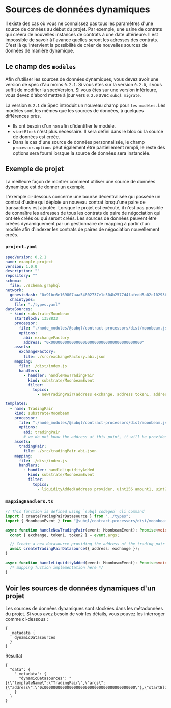 # Sources de données dynamiques

Il existe des cas où vous ne connaissez pas tous les paramètres d'une source de données au début du projet. Par exemple, une usine de contrats qui créera de nouvelles instances de contrats à une date ultérieure. Il est impossible de savoir à l'avance quelles seront les adresses des contrats. C'est là qu'intervient la possibilité de créer de nouvelles sources de données de manière dynamique.

## Le champ des `modèles`

Afin d'utiliser les sources de données dynamiques, vous devez avoir une version de spec d'au moins `0.2.1`. Si vous êtes sur la version `0.2.0`, il vous suffit de modifier la specVersion. Si vous êtes sur une version inférieure, vous devez d'abord mettre à jour vers `0.2.0` avec `subql migrate`.

La version `0.2.1` de Spec introduit un nouveau champ pour `les modèles`. Les modèles sont les mêmes que les sources de données, à quelques différences près.

- Ils ont besoin d'un `nom` afin d'identifier le modèle.
- `startBlock` n'est plus nécessaire. Il sera défini dans le bloc où la source de données est créée.
- Dans le cas d'une source de données personnalisée, le champ `processor.options` peut également être partiellement rempli, le reste des options sera fourni lorsque la source de données sera instanciée.

## Exemple de projet

La meilleure façon de montrer comment utiliser une source de données dynamique est de donner un exemple.

L'exemple ci-dessous concerne une bourse décentralisée qui possède un contrat d'usine qui déploie un nouveau contrat lorsqu'une paire de transactions est ajoutée. Lorsque le projet est exécuté, il n'est pas possible de connaître les adresses de tous les contrats de paire de négociation qui ont été créés ou qui seront créés. Les sources de données peuvent être créées dynamiquement par un gestionnaire de mapping à partir d'un modèle afin d'indexer les contrats de paires de négociation nouvellement créés.

### `project.yaml`

```yaml
specVersion: 0.2.1
name: example-project
version: 1.0.0
description: ""
repository: ""
schema:
  file: ./schema.graphql
network:
  genesisHash: "0x91bc6e169807aaa54802737e1c504b2577d4fafedd5a02c10293b1cd60e39527"
  chaintypes:
    file: "./types.yaml"
dataSources:
  - kind: substrate/Moonbeam
    startBlock: 1358833
    processor:
      file: "./node_modules/@subql/contract-processors/dist/moonbeam.js"
      options:
        abi: exchangeFactory
        address: "0x0000000000000000000000000000000000000000"
    assets:
      exchangeFactory:
        file: ./src/exchangeFactory.abi.json
    mapping:
      file: ./dist/index.js
      handlers:
        - handler: handleNewTradingPair
          kind: substrate/MoonbeamEvent
          filter:
            topics:
              - newTradingPair(address exchange, address token1, address token2)

templates:
  - name: TradingPair
    kind: substrate/Moonbeam
    processor:
      file: "./node_modules/@subql/contract-processors/dist/moonbeam.js"
      options:
        abi: tradingPair
        # we do not know the address at this point, it will be provided when instantiated
    assets:
      tradingPair:
        file: ./src/tradingPair.abi.json
    mapping:
      file: ./dist/index.js
      handlers:
        - handler: handleLiquidityAdded
          kind: substrate/MoonbeamEvent
          filter:
            topics:
              - liquidityAdded(address provider, uint256 amount1, uint256 amount2)
```

### `mappingHandlers.ts`

```ts
// This function is defined using `subql codegen` cli command
import { createTradingPairDatasource } from "../types";
import { MoonbeamEvent } from "@subql/contract-processors/dist/moonbeam";

async function handleNewTradingPair(event: MoonbeamEvent): Promise<void> {
  const { exchange, token1, token2 } = event.args;

  // Create a new datasource providing the address of the trading pair exchange contract
  await createTradingPairDatasource({ address: exchange });
}

async function handleLiquidityAdded(event: MoonbeamEvent): Promise<void> {
  /* mapping fuction implementation here */
}
```

## Voir les sources de données dynamiques d'un projet

Les sources de données dynamiques sont stockées dans les métadonnées du projet. Si vous avez besoin de voir les détails, vous pouvez les interroger comme ci-dessous :

```gql
{
  _metadata {
    dynamicDatasources
  }
}
```

Résultat

```
{
  "data": {
    "_metadata": {
      "dynamicDatasources": "[{\"templateName\":\"TradingPair\",\"args\":{\"address\":\"0x0000000000000000000000000000000000000000\"},\"startBlock\":1358833}]"
    }
  }
}
```
